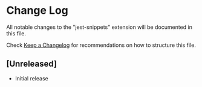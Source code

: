 # Change Log

All notable changes to the "jest-snippets" extension will be documented in this file.

Check [Keep a Changelog](http://keepachangelog.com/) for recommendations on how to structure this file.

## [Unreleased]

* Initial release
